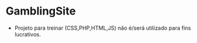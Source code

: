 # GamblingSite
 - Projeto para treinar (CSS,PHP,HTML,JS) não é/será utilizado para fins lucrativos.
